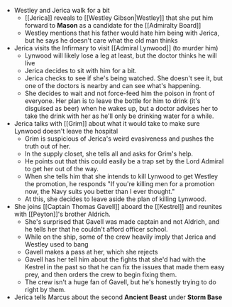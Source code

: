 - Westley and Jerica walk for a bit
	- [[Jerica]] reveals to [[Westley Gibson|Westley]] that she put him forward to **Mason** as a candidate for the [[Admiralty Board]]
	- Westley mentions that his father would hate him being with Jerica, but he says he doesn't care what the old man thinks
- Jerica visits the Infirmary to visit [[Admiral Lynwood]] (to murder him)
	- Lynwood will likely lose a leg at least, but the doctor thinks he will live
	- Jerica decides to sit with him for a bit.
	- Jerica checks to see if she's being watched.  She doesn't see it, but one of the doctors is nearby and can see what's happening.
	- She decides to wait and not force-feed him the poison in front of everyone.  Her plan is to leave the bottle for him to drink (it's disguised as beer) when he wakes up, but a doctor advises her to take the drink with her as he'll only be drinking water for a while.
- Jerica talks with [[Grim]] about what it would take to make sure Lynwood doesn't leave the hospital
	- Grim is suspicious of Jerica's weird evasiveness and pushes the truth out of her.
	- In the supply closet, she tells all and asks for Grim's help.
	- He points out that this could easily be a trap set by the Lord Admiral to get her out of the way.
	- When she tells him that she intends to kill Lynwood to get Westley the promotion, he responds "If you're killing men for a promotion now, the Navy suits you better than I ever thought."
	- At this, she decides to leave aside the plan of killing Lynwood.
- She joins [[Captain Thomas Gavell]] aboard the [[Kestrel]] and reunites with [[Peyton]]'s brother Aldrich.
	- She's surprised that Gavell was made captain and not Aldrich, and he tells her that he couldn't afford officer school.
	- While on the ship, some of the crew heavily imply that Jerica and Westley used to bang
	- Gavell makes a pass at her, which she rejects
	- Gavell has her tell him about the fights that she'd had with the Kestrel in the past so that he can fix the issues that made them easy prey, and then orders the crew to begin fixing them.
	- The crew isn't a huge fan of Gavell, but he's honestly trying to do right by them.
- Jerica tells Marcus about the second **Ancient Beast** under **Storm Base**